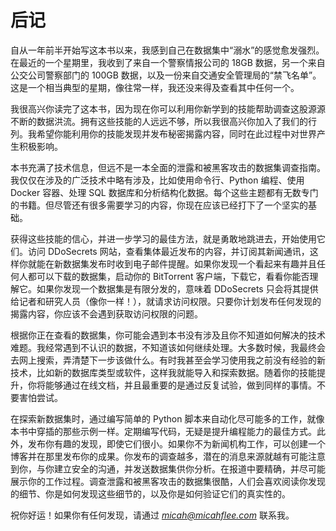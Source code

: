 

# 后记



自从一年前半开始写这本书以来，我感到自己在数据集中“溺水”的感觉愈发强烈。在最近的一个星期里，我收到了来自一个警察情报公司的 18GB 数据，另一个来自公交公司警察部门的 100GB 数据，以及一份来自交通安全管理局的“禁飞名单”。这是一个相当典型的星期，像往常一样，我还没来得及查看其中任何一个。

我很高兴你读完了这本书，因为现在你可以利用你新学到的技能帮助调查这股源源不断的数据洪流。拥有这些技能的人远远不够，所以我很高兴你加入了我们的行列。我希望你能利用你的技能发现并发布秘密揭露内容，同时在此过程中对世界产生积极影响。

本书充满了技术信息，但远不是一本全面的泄露和被黑客攻击的数据集调查指南。我仅仅在涉及的广泛技术中略有涉及，比如使用命令行、Python 编程、使用 Docker 容器、处理 SQL 数据库和分析结构化数据。每个这些主题都有无数专门的书籍。但尽管还有很多需要学习的内容，你现在应该已经打下了一个坚实的基础。

获得这些技能的信心，并进一步学习的最佳方法，就是勇敢地跳进去，开始使用它们。访问 DDoSecrets 网站，查看集体最近发布的内容，并订阅其新闻通讯，这样你就能在新数据集发布时收到电子邮件提醒。如果你发现一个看起来有趣并且任何人都可以下载的数据集，启动你的 BitTorrent 客户端，下载它，看看你能否理解它。如果你发现一个数据集是有限分发的，意味着 DDoSecrets 只会将其提供给记者和研究人员（像你一样！），就请求访问权限。只要你计划发布任何发现的揭露内容，你应该不会遇到获取访问权限的问题。

根据你正在查看的数据集，你可能会遇到本书没有涉及且你不知道如何解决的技术难题。我经常遇到不认识的数据，不知道该如何继续处理。大多数时候，我最终会去网上搜索，弄清楚下一步该做什么。有时我甚至会学习使用我之前没有经验的新技术，比如新的数据库类型或软件，这样我就能导入和探索数据。随着你的技能提升，你将能够通过在线文档，并且最重要的是通过反复试验，做到同样的事情。不要害怕尝试。

在探索新数据集时，通过编写简单的 Python 脚本来自动化尽可能多的工作，就像本书中穿插的那些示例一样。定期编写代码，无疑是提升编程能力的最佳方式。此外，发布你有趣的发现，即使它们很小。如果你不为新闻机构工作，可以创建一个博客并在那里发布你的成果。你发布的调查越多，潜在的消息来源就越有可能注意到你，与你建立安全的沟通，并发送数据集供你分析。在报道中要精确，并尽可能展示你的工作过程。调查泄露和被黑客攻击的数据集很酷，人们会喜欢阅读你发现的细节、你是如何发现这些细节的，以及你是如何验证它们的真实性的。

祝你好运！如果你有任何发现，请通过 *micah@micahflee.com* 联系我。
